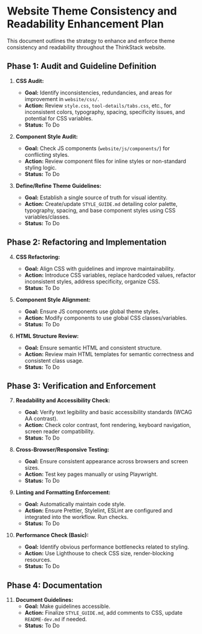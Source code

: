 # Website Theme Consistency and Readability Enhancement Plan

This document outlines the strategy to enhance and enforce theme consistency and readability throughout the ThinkStack website.

## Phase 1: Audit and Guideline Definition

1.  **CSS Audit:**
    *   **Goal:** Identify inconsistencies, redundancies, and areas for improvement in `website/css/`.
    *   **Action:** Review `style.css`, `tool-details/tabs.css`, etc., for inconsistent colors, typography, spacing, specificity issues, and potential for CSS variables.
    *   **Status:** To Do

2.  **Component Style Audit:**
    *   **Goal:** Check JS components (`website/js/components/`) for conflicting styles.
    *   **Action:** Review component files for inline styles or non-standard styling logic.
    *   **Status:** To Do

3.  **Define/Refine Theme Guidelines:**
    *   **Goal:** Establish a single source of truth for visual identity.
    *   **Action:** Create/update `STYLE_GUIDE.md` detailing color palette, typography, spacing, and base component styles using CSS variables/classes.
    *   **Status:** To Do

## Phase 2: Refactoring and Implementation

4.  **CSS Refactoring:**
    *   **Goal:** Align CSS with guidelines and improve maintainability.
    *   **Action:** Introduce CSS variables, replace hardcoded values, refactor inconsistent styles, address specificity, organize CSS.
    *   **Status:** To Do

5.  **Component Style Alignment:**
    *   **Goal:** Ensure JS components use global theme styles.
    *   **Action:** Modify components to use global CSS classes/variables.
    *   **Status:** To Do

6.  **HTML Structure Review:**
    *   **Goal:** Ensure semantic HTML and consistent structure.
    *   **Action:** Review main HTML templates for semantic correctness and consistent class usage.
    *   **Status:** To Do

## Phase 3: Verification and Enforcement

7.  **Readability and Accessibility Check:**
    *   **Goal:** Verify text legibility and basic accessibility standards (WCAG AA contrast).
    *   **Action:** Check color contrast, font rendering, keyboard navigation, screen reader compatibility.
    *   **Status:** To Do

8.  **Cross-Browser/Responsive Testing:**
    *   **Goal:** Ensure consistent appearance across browsers and screen sizes.
    *   **Action:** Test key pages manually or using Playwright.
    *   **Status:** To Do

9.  **Linting and Formatting Enforcement:**
    *   **Goal:** Automatically maintain code style.
    *   **Action:** Ensure Prettier, Stylelint, ESLint are configured and integrated into the workflow. Run checks.
    *   **Status:** To Do

10. **Performance Check (Basic):**
    *   **Goal:** Identify obvious performance bottlenecks related to styling.
    *   **Action:** Use Lighthouse to check CSS size, render-blocking resources.
    *   **Status:** To Do

## Phase 4: Documentation

11. **Document Guidelines:**
    *   **Goal:** Make guidelines accessible.
    *   **Action:** Finalize `STYLE_GUIDE.md`, add comments to CSS, update `README-dev.md` if needed.
    *   **Status:** To Do
